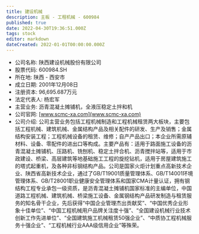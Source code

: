 ```yaml
---
title: 建设机械
description: 主板 - 工程机械 - 600984
published: true
date: 2022-04-30T19:36:51.000Z
tags: stock
editor: markdown
dateCreated: 2022-01-01T00:00:00.000Z
---
```


- 公司名称: 陕西建设机械股份有限公司
- 股票代码: 600984.SH
- 所在地: 陕西 - 西安市
- 成立日期: 2001年12月08日
- 注册资本: 96,695.687万元
- 法定代表人: 杨宏军
- 主营业务: 沥青混凝土摊铺机，全液压稳定土拌和机
- 公司官网: [www.scmc-xa.com](www.scmc-xa.com)
- 公司介绍: 公司主营业务包括工程机械制造和工程机械租赁两大板块，主要包括工程机械、建筑机械、金属结构产品及相关配件的研发、生产及销售；金属结构安装工程；工程机械设备的租赁、维修；自产产品出口；本企业所需原辅材料、设备、零配件的进出口等构成。主要产品有：适用于路面施工设备的沥青混凝土摊铺机、压路机、铣刨机、稳定土拌合机、沥青搅拌站等，适用于市政建设、桥梁、高层建筑等地基础施工工程的旋挖钻机，适用于房屋建筑施工的塔式起重机，及各种非标钢结构产品。公司是国家火炬计划重点高新技术企业、陕西省高新技术企业，通过了GB/T19001质量管理体系、GB/T14001环境管理体系、GB/T28001职业健康安全管理体系和国家CMA计量认证，拥有钢结构工程专业承包一级资质，是沥青混凝土摊铺机国家标准的主编单位，中国道路工程机械、建筑机械、桥梁施工设备、金属钢结构产品研发制造与租赁服务的知名骨干企业，先后获得“中国企业管理杰出贡献奖”、“中国优秀企业形象十佳单位”、“中国工程机械用户品牌关注度十强”、“全国建设机械行业技术创新工作先进单位”、“全国建筑施工机械租赁50强企业”、“中质协工程机械服务十强企业”、“工程机械行业AAA级信用企业”等殊荣。


